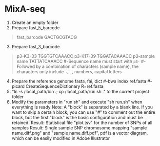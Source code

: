 # MixA-seq
1. Create an empty folder
2. Prepare fast_5_barcode
 >fast_barcode
 GACTGCGTACG
3. Prepare fast_3_barcode
 >p3-K3-33
 TGGTGTCAAACC
 >p3-K17-39
 TGGATACAAACC
 >p3-sample name
 TATTATCAAACC
#-Sequence name must start with `p3-`
#-Followed by a combination of characters (sample name), the characters only include `-`, `_`, numbers, capital letters
4. Prepare the reference genome fasta, fai, dict
#-bwa index ref.fasta
#-picard CreateSequenceDictionary R=ref.fasta
5. "ln -s /local_path/bin .; cp /local_path/run.sh ." to the current project folder
6. Modify the parameters in "run.sh" and execute "sh run.sh" when everything is ready
Note: A "block" is separated by a blank line. If you want to skip a certain block, you can use "#" to comment out the entire block, but the first "block" is the basic configuration and must be retained.
Result: Statistical file "plot.tsv" for the number of SNPs of all samples
Result: Single sample SNP chromosome mapping "sample name.diff.png" and "sample name.diff.pdf", pdf is a vector diagram, which can be easily modified in Adobe Illustrator
